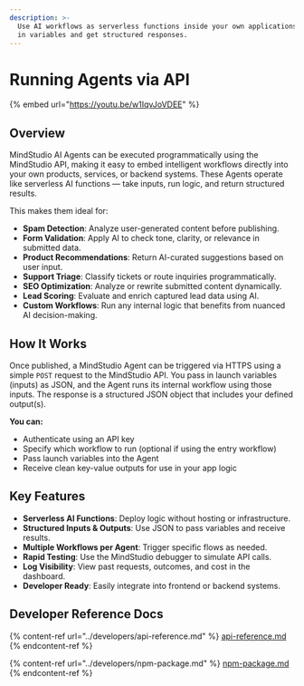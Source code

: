 ```yaml
---
description: >-
  Use AI workflows as serverless functions inside your own applications — pass
  in variables and get structured responses.
---
```


# Running Agents via API

{% embed url="https://youtu.be/w1IqvJoVDEE" %}

## Overview

MindStudio AI Agents can be executed programmatically using the MindStudio API, making it easy to embed intelligent workflows directly into your own products, services, or backend systems. These Agents operate like serverless AI functions — take inputs, run logic, and return structured results.

This makes them ideal for:

* **Spam Detection**: Analyze user-generated content before publishing.
* **Form Validation**: Apply AI to check tone, clarity, or relevance in submitted data.
* **Product Recommendations**: Return AI-curated suggestions based on user input.
* **Support Triage**: Classify tickets or route inquiries programmatically.
* **SEO Optimization**: Analyze or rewrite submitted content dynamically.
* **Lead Scoring**: Evaluate and enrich captured lead data using AI.
* **Custom Workflows**: Run any internal logic that benefits from nuanced AI decision-making.

## How It Works

Once published, a MindStudio Agent can be triggered via HTTPS using a simple `POST` request to the MindStudio API. You pass in launch variables (inputs) as JSON, and the Agent runs its internal workflow using those inputs. The response is a structured JSON object that includes your defined output(s).

**You can:**

* Authenticate using an API key
* Specify which workflow to run (optional if using the entry workflow)
* Pass launch variables into the Agent
* Receive clean key-value outputs for use in your app logic

## Key Features

* **Serverless AI Functions**: Deploy logic without hosting or infrastructure.
* **Structured Inputs & Outputs**: Use JSON to pass variables and receive results.
* **Multiple Workflows per Agent**: Trigger specific flows as needed.
* **Rapid Testing**: Use the MindStudio debugger to simulate API calls.
* **Log Visibility**: View past requests, outcomes, and cost in the dashboard.
* **Developer Ready**: Easily integrate into frontend or backend systems.

## Developer Reference Docs

{% content-ref url="../developers/api-reference.md" %}
[api-reference.md](../developers/api-reference.md)
{% endcontent-ref %}

{% content-ref url="../developers/npm-package.md" %}
[npm-package.md](../developers/npm-package.md)
{% endcontent-ref %}
